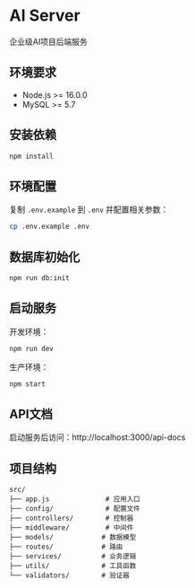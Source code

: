 # AI Server

企业级AI项目后端服务

## 环境要求

- Node.js >= 16.0.0
- MySQL >= 5.7

## 安装依赖

```bash
npm install
```

## 环境配置

复制 `.env.example` 到 `.env` 并配置相关参数：

```bash
cp .env.example .env
```

## 数据库初始化

```bash
npm run db:init
```

## 启动服务

开发环境：
```bash
npm run dev
```

生产环境：
```bash
npm start
```

## API文档

启动服务后访问：http://localhost:3000/api-docs

## 项目结构

```
src/
├── app.js              # 应用入口
├── config/             # 配置文件
├── controllers/        # 控制器
├── middleware/         # 中间件
├── models/            # 数据模型
├── routes/            # 路由
├── services/          # 业务逻辑
├── utils/             # 工具函数
└── validators/        # 验证器
```
